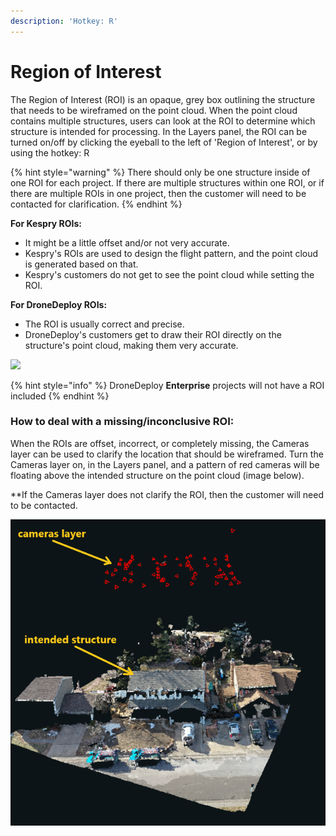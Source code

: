 ```yaml
---
description: 'Hotkey: R'
---
```


# Region of Interest

The Region of Interest \(ROI\) is an opaque, grey box outlining the structure that needs to be wireframed on the point cloud. When the point cloud contains multiple structures, users can look at the ROI to determine which structure is intended for processing. In the Layers panel, the ROI can be turned on/off by clicking the eyeball to the left of 'Region of Interest', or by using the hotkey: R

{% hint style="warning" %}
There should only be one structure inside of one ROI for each project. If there are multiple structures within one ROI, or if there are multiple ROIs in one project, then the customer will need to be contacted for clarification.
{% endhint %}

**For Kespry ROIs:** 

* It might be a little offset and/or not very accurate. 
* Kespry's ROIs are used to design the flight pattern, and the point cloud is generated based on that. 
* Kespry's customers do not get to see the point cloud while setting the ROI. 

**For DroneDeploy ROIs:** 

* The ROI is usually correct and precise. 
* DroneDeploy's customers get to draw their ROI directly on the structure's point cloud, making them very accurate. 

![](../.gitbook/assets/roi.gif)

{% hint style="info" %}
DroneDeploy **Enterprise** projects will not have a ROI included
{% endhint %}

### How to deal with a missing/inconclusive ROI:

When the ROIs are offset, incorrect, or completely missing, the Cameras layer can be used to clarify the location that should be wireframed. Turn the Cameras layer on, in the Layers panel, and a pattern of red cameras will be floating above the intended structure on the point cloud \(image below\). 

\*\*If the Cameras layer does not clarify the ROI, then the customer will need to be contacted.

![](../.gitbook/assets/cameras-for-roi.png)

